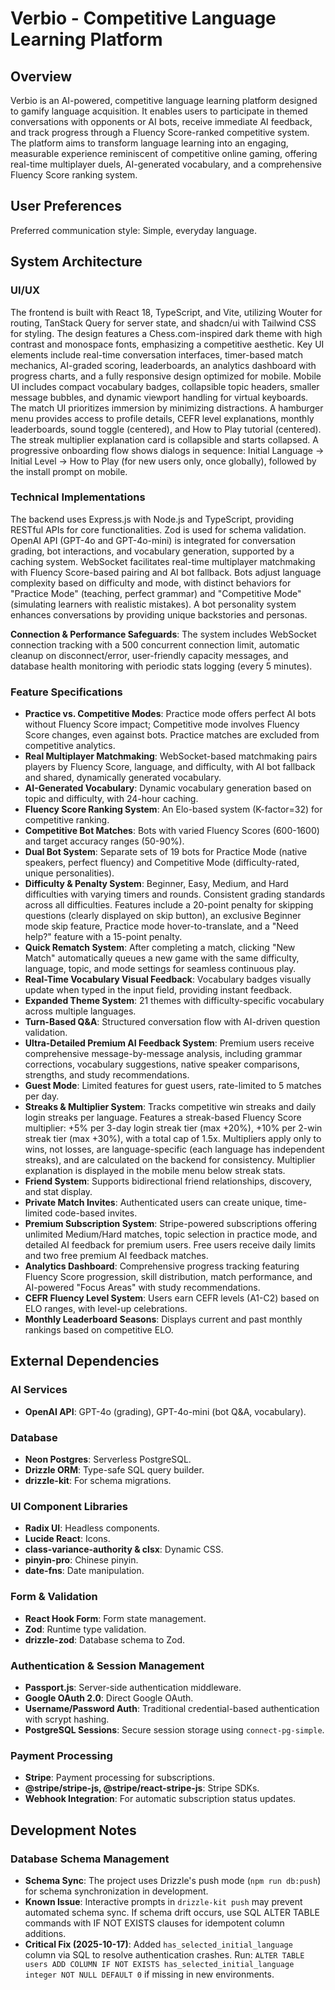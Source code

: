# Verbio - Competitive Language Learning Platform

## Overview
Verbio is an AI-powered, competitive language learning platform designed to gamify language acquisition. It enables users to participate in themed conversations with opponents or AI bots, receive immediate AI feedback, and track progress through a Fluency Score-ranked competitive system. The platform aims to transform language learning into an engaging, measurable experience reminiscent of competitive online gaming, offering real-time multiplayer duels, AI-generated vocabulary, and a comprehensive Fluency Score ranking system.

## User Preferences
Preferred communication style: Simple, everyday language.

## System Architecture

### UI/UX
The frontend is built with React 18, TypeScript, and Vite, utilizing Wouter for routing, TanStack Query for server state, and shadcn/ui with Tailwind CSS for styling. The design features a Chess.com-inspired dark theme with high contrast and monospace fonts, emphasizing a competitive aesthetic. Key UI elements include real-time conversation interfaces, timer-based match mechanics, AI-graded scoring, leaderboards, an analytics dashboard with progress charts, and a fully responsive design optimized for mobile. Mobile UI includes compact vocabulary badges, collapsible topic headers, smaller message bubbles, and dynamic viewport handling for virtual keyboards. The match UI prioritizes immersion by minimizing distractions. A hamburger menu provides access to profile details, CEFR level explanations, monthly leaderboards, sound toggle (centered), and How to Play tutorial (centered). The streak multiplier explanation card is collapsible and starts collapsed. A progressive onboarding flow shows dialogs in sequence: Initial Language → Initial Level → How to Play (for new users only, once globally), followed by the install prompt on mobile.

### Technical Implementations
The backend uses Express.js with Node.js and TypeScript, providing RESTful APIs for core functionalities. Zod is used for schema validation. OpenAI API (GPT-4o and GPT-4o-mini) is integrated for conversation grading, bot interactions, and vocabulary generation, supported by a caching system. WebSocket facilitates real-time multiplayer matchmaking with Fluency Score-based pairing and AI bot fallback. Bots adjust language complexity based on difficulty and mode, with distinct behaviors for "Practice Mode" (teaching, perfect grammar) and "Competitive Mode" (simulating learners with realistic mistakes). A bot personality system enhances conversations by providing unique backstories and personas.

**Connection & Performance Safeguards**: The system includes WebSocket connection tracking with a 500 concurrent connection limit, automatic cleanup on disconnect/error, user-friendly capacity messages, and database health monitoring with periodic stats logging (every 5 minutes).

### Feature Specifications
- **Practice vs. Competitive Modes**: Practice mode offers perfect AI bots without Fluency Score impact; Competitive mode involves Fluency Score changes, even against bots. Practice matches are excluded from competitive analytics.
- **Real Multiplayer Matchmaking**: WebSocket-based matchmaking pairs players by Fluency Score, language, and difficulty, with AI bot fallback and shared, dynamically generated vocabulary.
- **AI-Generated Vocabulary**: Dynamic vocabulary generation based on topic and difficulty, with 24-hour caching.
- **Fluency Score Ranking System**: An Elo-based system (K-factor=32) for competitive ranking.
- **Competitive Bot Matches**: Bots with varied Fluency Scores (600-1600) and target accuracy ranges (50-90%).
- **Dual Bot System**: Separate sets of 19 bots for Practice Mode (native speakers, perfect fluency) and Competitive Mode (difficulty-rated, unique personalities).
- **Difficulty & Penalty System**: Beginner, Easy, Medium, and Hard difficulties with varying timers and rounds. Consistent grading standards across all difficulties. Features include a 20-point penalty for skipping questions (clearly displayed on skip button), an exclusive Beginner mode skip feature, Practice mode hover-to-translate, and a "Need help?" feature with a 15-point penalty.
- **Quick Rematch System**: After completing a match, clicking "New Match" automatically queues a new game with the same difficulty, language, topic, and mode settings for seamless continuous play.
- **Real-Time Vocabulary Visual Feedback**: Vocabulary badges visually update when typed in the input field, providing instant feedback.
- **Expanded Theme System**: 21 themes with difficulty-specific vocabulary across multiple languages.
- **Turn-Based Q&A**: Structured conversation flow with AI-driven question validation.
- **Ultra-Detailed Premium AI Feedback System**: Premium users receive comprehensive message-by-message analysis, including grammar corrections, vocabulary suggestions, native speaker comparisons, strengths, and study recommendations.
- **Guest Mode**: Limited features for guest users, rate-limited to 5 matches per day.
- **Streaks & Multiplier System**: Tracks competitive win streaks and daily login streaks per language. Features a streak-based Fluency Score multiplier: +5% per 3-day login streak tier (max +20%), +10% per 2-win streak tier (max +30%), with a total cap of 1.5x. Multipliers apply only to wins, not losses, are language-specific (each language has independent streaks), and are calculated on the backend for consistency. Multiplier explanation is displayed in the mobile menu below streak stats.
- **Friend System**: Supports bidirectional friend relationships, discovery, and stat display.
- **Private Match Invites**: Authenticated users can create unique, time-limited code-based invites.
- **Premium Subscription System**: Stripe-powered subscriptions offering unlimited Medium/Hard matches, topic selection in practice mode, and detailed AI feedback for premium users. Free users receive daily limits and two free premium AI feedback matches.
- **Analytics Dashboard**: Comprehensive progress tracking featuring Fluency Score progression, skill distribution, match performance, and AI-powered "Focus Areas" with study recommendations.
- **CEFR Fluency Level System**: Users earn CEFR levels (A1-C2) based on ELO ranges, with level-up celebrations.
- **Monthly Leaderboard Seasons**: Displays current and past monthly rankings based on competitive ELO.

## External Dependencies

### AI Services
- **OpenAI API**: GPT-4o (grading), GPT-4o-mini (bot Q&A, vocabulary).

### Database
- **Neon Postgres**: Serverless PostgreSQL.
- **Drizzle ORM**: Type-safe SQL query builder.
- **drizzle-kit**: For schema migrations.

### UI Component Libraries
- **Radix UI**: Headless components.
- **Lucide React**: Icons.
- **class-variance-authority & clsx**: Dynamic CSS.
- **pinyin-pro**: Chinese pinyin.
- **date-fns**: Date manipulation.

### Form & Validation
- **React Hook Form**: Form state management.
- **Zod**: Runtime type validation.
- **drizzle-zod**: Database schema to Zod.

### Authentication & Session Management
- **Passport.js**: Server-side authentication middleware.
- **Google OAuth 2.0**: Direct Google OAuth.
- **Username/Password Auth**: Traditional credential-based authentication with scrypt hashing.
- **PostgreSQL Sessions**: Secure session storage using `connect-pg-simple`.

### Payment Processing
- **Stripe**: Payment processing for subscriptions.
- **@stripe/stripe-js, @stripe/react-stripe-js**: Stripe SDKs.
- **Webhook Integration**: For automatic subscription status updates.

## Development Notes

### Database Schema Management
- **Schema Sync**: The project uses Drizzle's push mode (`npm run db:push`) for schema synchronization in development.
- **Known Issue**: Interactive prompts in `drizzle-kit push` may prevent automated schema sync. If schema drift occurs, use SQL ALTER TABLE commands with IF NOT EXISTS clauses for idempotent column additions.
- **Critical Fix (2025-10-17)**: Added `has_selected_initial_language` column via SQL to resolve authentication crashes. Run: `ALTER TABLE users ADD COLUMN IF NOT EXISTS has_selected_initial_language integer NOT NULL DEFAULT 0` if missing in new environments.